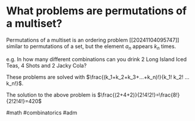 # What problems are permutations of a multiset? 
Permutations of a multiset is an ordering problem [[20241104095747]] similar to permutations of a set,
but the element $a_n$ appears $k_n$ times.

e.g. In how many different combinations can you drink 2 Long Island Iced Teas, 4 Shots and 2 Jacky Cola?

These problems are solved with $\frac{(k_1+k_2+k_3+...+k_n)!}{k_1! k_2! … k_n!}$.

The solution to the above problem is 
$\frac{(2+4+2)}{2!4!2!}=\frac{8!}{2!2!4!}=420$

#math #combinatorics #adm
